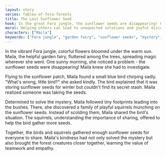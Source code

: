 ```yaml
---
layout: story
series: fables-of-fora-forests
title: The Lost Sunflower Seed
hook: In the great Fora jungle, the sunflower seeds are disappearing! Can Maila, the garden fairy, solve the mystery?
moral: Helping others can lead to unexpected solutions and joyful discoveries.
characters: ["Maila"]
keywords: ["Fora jungle", "garden fairy", "sunflower seeds", "mystery", "small bird", "playful squirrels", "sharing", "teamwork", "empathy", "discovery"]
---
```


In the vibrant Fora jungle, colorful flowers bloomed under the warm sun. Maila, the helpful garden fairy, fluttered among the trees, spreading magic wherever she went. One sunny morning, she noticed a problem - the sunflower seeds were disappearing! Maila knew she had to investigate.

Flying to the sunflower patch, Maila found a small blue bird chirping sadly. "What's wrong, little bird?" she asked kindly. The bird explained that it was storing sunflower seeds for winter but couldn't find its secret stash. Maila realized someone was taking the seeds.

Determined to solve the mystery, Maila followed tiny footprints leading into the bushes. There, she discovered a family of playful squirrels munching on the sunflower seeds. Instead of scolding them, Maila shared the bird's situation. The squirrels, understanding the importance of sharing, offered to help the bird gather more seeds.

Together, the birds and squirrels gathered enough sunflower seeds for everyone to share. Maila's kindness had not only solved the mystery but also brought the forest creatures closer together, learning the value of teamwork and empathy.
